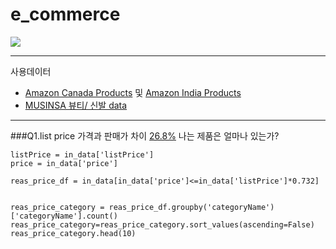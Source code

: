# e_commerce
![](https://github.com/AsellaS2/e_commerce/assets/69001369/2b32ef3a-af32-4c9c-beb5-9a7682574bf7)

---

사용데이터
-   [Amazon Canada Products](https://www.kaggle.com/datasets/asaniczka/amazon-canada-products-2023-2-1m-products/data) 및 [Amazon India Products](https://www.kaggle.com/datasets/asaniczka/amazon-india-products-2023-1-5m-products)
-   [MUSINSA 뷰티/ 신발 data](https://www.musinsa.com/categories/item/005)

---

###Q1.list price 가격과 판매가 차이 [26.8%](https://www.busan.com/view/busan/view.php?code=20000511000159) 나는 제품은 얼마나 있는가?

```
listPrice = in_data['listPrice']
price = in_data['price']

reas_price_df = in_data[in_data['price']<=in_data['listPrice']*0.732]


reas_price_category = reas_price_df.groupby('categoryName')['categoryName'].count()
reas_price_category=reas_price_category.sort_values(ascending=False)
reas_price_category.head(10)
```
